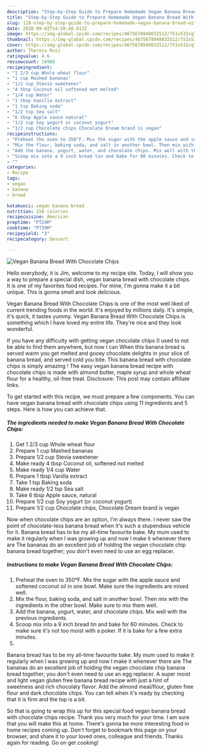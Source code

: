 ```yaml
---
description: "Step-by-Step Guide to Prepare Homemade Vegan Banana Bread With Chocolate Chips"
title: "Step-by-Step Guide to Prepare Homemade Vegan Banana Bread With Chocolate Chips"
slug: 118-step-by-step-guide-to-prepare-homemade-vegan-banana-bread-with-chocolate-chips
date: 2020-09-02T14:50:48.812Z
image: https://img-global.cpcdn.com/recipes/4675678948032512/751x532cq70/vegan-banana-bread-with-chocolate-chips-recipe-main-photo.jpg
thumbnail: https://img-global.cpcdn.com/recipes/4675678948032512/751x532cq70/vegan-banana-bread-with-chocolate-chips-recipe-main-photo.jpg
cover: https://img-global.cpcdn.com/recipes/4675678948032512/751x532cq70/vegan-banana-bread-with-chocolate-chips-recipe-main-photo.jpg
author: Theresa Ruiz
ratingvalue: 4.6
reviewcount: 18988
recipeingredient:
- "1 2/3 cup Whole wheat flour"
- "1 cup Mashed bananas"
- "1/2 cup Stevia sweetener"
- "4 tbsp Coconut oil softened not melted"
- "1/4 cup Water"
- "1 tbsp Vanilla extract"
- "1 tsp Baking soda"
- "1/2 tsp Sea salt"
- "6 tbsp Apple sauce natural"
- "1/2 cup Soy yogurt or coconut yogurt"
- "1/2 cup Chocolate chips Chocolate Dream brand is vegan"
recipeinstructions:
- "Preheat the oven to 350°F. Mix the sugar with the apple sauce and softened coconut oil in one bowl. Make sure the ingredients are mixed well."
- "Mix the flour, baking soda, and salt in another bowl. Then mix with the ingredients in the other bowl. Make sure to mix them well."
- "Add the banana, yogurt, water, and chocolate chips. Mix well with the previous ingredients."
- "Scoop mix into a 9 inch bread tin and bake for 60 minutes. Check to make sure it&#39;s not too moist with a poker. If it is bake for a few extra minutes."
- ""
categories:
- Recipe
tags:
- vegan
- banana
- bread

katakunci: vegan banana bread 
nutrition: 158 calories
recipecuisine: American
preptime: "PT24M"
cooktime: "PT39M"
recipeyield: "3"
recipecategory: Dessert

---
```



![Vegan Banana Bread With Chocolate Chips](https://img-global.cpcdn.com/recipes/4675678948032512/751x532cq70/vegan-banana-bread-with-chocolate-chips-recipe-main-photo.jpg)

Hello everybody, it is Jim, welcome to my recipe site. Today, I will show you a way to prepare a special dish, vegan banana bread with chocolate chips. It is one of my favorites food recipes. For mine, I'm gonna make it a bit unique. This is gonna smell and look delicious.

Vegan Banana Bread With Chocolate Chips is one of the most well liked of current trending foods in the world. It's enjoyed by millions daily. It's simple, it's quick, it tastes yummy. Vegan Banana Bread With Chocolate Chips is something which I have loved my entire life. They're nice and they look wonderful.

If you have any difficulty with getting vegan chocolate chips (I used to not be able to find them anywhere, but now I can When this banana bread is served warm you get melted and gooey chocolate delights in your slice of banana bread, and served cold you bite. This banana bread with chocolate chips is simply amazing ! The easy vegan banana bread recipe with chocolate chips is made with almond butter, maple syrup and whole wheat flour for a healthy, oil-free treat. Disclosure: This post may contain affiliate links.


To get started with this recipe, we must prepare a few components. You can have vegan banana bread with chocolate chips using 11 ingredients and 5 steps. Here is how you can achieve that.

<!--inarticleads1-->

##### The ingredients needed to make Vegan Banana Bread With Chocolate Chips:

1. Get 1 2/3 cup Whole wheat flour
1. Prepare 1 cup Mashed bananas
1. Prepare 1/2 cup Stevia sweetener
1. Make ready 4 tbsp Coconut oil, softened not melted
1. Make ready 1/4 cup Water
1. Prepare 1 tbsp Vanilla extract
1. Take 1 tsp Baking soda
1. Make ready 1/2 tsp Sea salt
1. Take 6 tbsp Apple sauce, natural
1. Prepare 1/2 cup Soy yogurt (or coconut yogurt)
1. Prepare 1/2 cup Chocolate chips, Chocolate Dream brand is vegan


Now when chocolate chips are an option, I&#39;m always there. I never saw the point of chocolate-less banana bread when it&#39;s such a stupendous vehicle for it. Banana bread has to be my all-time favourite bake. My mum used to make it regularly when I was growing up and now I make it whenever there are The bananas do an excellent job of holding the vegan chocolate chip banana bread together; you don&#39;t even need to use an egg replacer. 

<!--inarticleads2-->

##### Instructions to make Vegan Banana Bread With Chocolate Chips:

1. Preheat the oven to 350°F. Mix the sugar with the apple sauce and softened coconut oil in one bowl. Make sure the ingredients are mixed well.
1. Mix the flour, baking soda, and salt in another bowl. Then mix with the ingredients in the other bowl. Make sure to mix them well.
1. Add the banana, yogurt, water, and chocolate chips. Mix well with the previous ingredients.
1. Scoop mix into a 9 inch bread tin and bake for 60 minutes. Check to make sure it&#39;s not too moist with a poker. If it is bake for a few extra minutes.
1. 


Banana bread has to be my all-time favourite bake. My mum used to make it regularly when I was growing up and now I make it whenever there are The bananas do an excellent job of holding the vegan chocolate chip banana bread together; you don&#39;t even need to use an egg replacer. A super moist and light vegan gluten free banana bread recipe with just a hint of sweetness and rich chocolaty flavor. Add the almond meal/flour, gluten free flour and dark chocolate chips. You can tell when it&#39;s ready by checking that it is firm and the top is a bit. 

So that is going to wrap this up for this special food vegan banana bread with chocolate chips recipe. Thank you very much for your time. I am sure that you will make this at home. There's gonna be more interesting food in home recipes coming up. Don't forget to bookmark this page on your browser, and share it to your loved ones, colleague and friends. Thanks again for reading. Go on get cooking!
